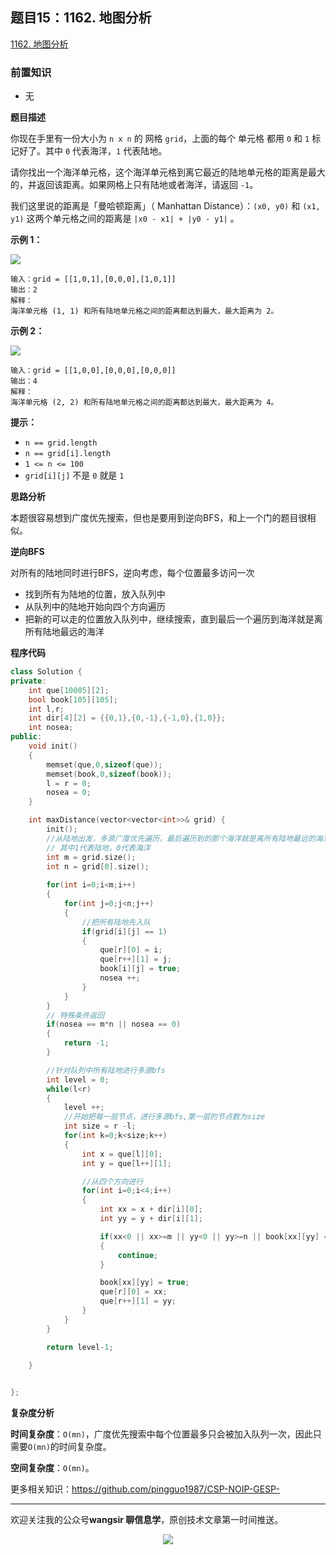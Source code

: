 ﻿## 题目15：1162. 地图分析

[1162. 地图分析](https://leetcode.cn/problems/as-far-from-land-as-possible/)

### 前置知识

- 无

**题目描述**

你现在手里有一份大小为 `n x n` 的 网格 `grid`，上面的每个 单元格 都用 `0` 和 `1` 标记好了。其中 `0` 代表海洋，`1` 代表陆地。

请你找出一个海洋单元格，这个海洋单元格到离它最近的陆地单元格的距离是最大的，并返回该距离。如果网格上只有陆地或者海洋，请返回 `-1`。

我们这里说的距离是「曼哈顿距离」（ Manhattan Distance）：`(x0, y0)` 和 `(x1, y1)` 这两个单元格之间的距离是 `|x0 - x1| + |y0 - y1|` 。

 

**示例 1：**

**<img src ="https://cdn.jsdelivr.net/gh/pingguo1987/CSP-NOIP-GESP-/image/pic/图论/图论_题目15：1162. 地图分析/1336_ex1.jpeg" />**

```
输入：grid = [[1,0,1],[0,0,0],[1,0,1]]
输出：2
解释： 
海洋单元格 (1, 1) 和所有陆地单元格之间的距离都达到最大，最大距离为 2。
```

**示例 2：**

**<img src ="https://cdn.jsdelivr.net/gh/pingguo1987/CSP-NOIP-GESP-/image/pic/图论/图论_题目15：1162. 地图分析/1336_ex2.jpeg" />**

```
输入：grid = [[1,0,0],[0,0,0],[0,0,0]]
输出：4
解释： 
海洋单元格 (2, 2) 和所有陆地单元格之间的距离都达到最大，最大距离为 4。
```

 

**提示：**



- `n == grid.length`
- `n == grid[i].length`
- `1 <= n <= 100`
- `grid[i][j]` 不是 `0` 就是 `1`

**思路分析**

本题很容易想到广度优先搜索，但也是要用到逆向BFS，和上一个门的题目很相似。

**逆向BFS**

对所有的陆地同时进行BFS，逆向考虑，每个位置最多访问一次

- 找到所有为陆地的位置，放入队列中
- 从队列中的陆地开始向四个方向遍历
- 把新的可以走的位置放入队列中，继续搜索，直到最后一个遍历到海洋就是离所有陆地最远的海洋

**程序代码**

```c++
class Solution {
private:
    int que[10005][2];
    bool book[105][105];
    int l,r;
    int dir[4][2] = {{0,1},{0,-1},{-1,0},{1,0}};
    int nosea;
public:
    void init()
    {
        memset(que,0,sizeof(que));
        memset(book,0,sizeof(book));
        l = r = 0;
        nosea = 0;
    }

    int maxDistance(vector<vector<int>>& grid) {
        init();
        //从陆地出发，多源广度优先遍历，最后遍历到的那个海洋就是离所有陆地最远的海洋
        // 其中1代表陆地，0代表海洋
        int m = grid.size();
        int n = grid[0].size();
        
        for(int i=0;i<m;i++)
        {
            for(int j=0;j<n;j++)
            {
                //把所有陆地先入队
                if(grid[i][j] == 1)
                {
                    que[r][0] = i;
                    que[r++][1] = j; 
                    book[i][j] = true;
                    nosea ++;
                }
            }
        }
		// 特殊条件返回
        if(nosea == m*n || nosea == 0)
        {
            return -1;
        }

        //针对队列中所有陆地进行多源bfs
        int level = 0;
        while(l<r)
        {
            level ++;
            //开始把每一层节点，进行多源bfs,第一层的节点数为size
            int size = r -l;
            for(int k=0;k<size;k++)
            {
                int x = que[l][0];
                int y = que[l++][1];

                //从四个方向进行
                for(int i=0;i<4;i++)
                {
                    int xx = x + dir[i][0];
                    int yy = y + dir[i][1];

                    if(xx<0 || xx>=m || yy<0 || yy>=n || book[xx][yy] == true)
                    {
                        continue;
                    }

                    book[xx][yy] = true;
                    que[r][0] = xx;
                    que[r++][1] = yy;
                }
            }
        }

        return level-1;

    }

    
};
```

**复杂度分析**

**时间复杂度**：`O(mn)`，广度优先搜索中每个位置最多只会被加入队列一次，因此只需要` O(mn) `的时间复杂度。

**空间复杂度**：`O(mn)`。



更多相关知识：https://github.com/pingguo1987/CSP-NOIP-GESP-

---

欢迎关注我的公众号**wangsir 聊信息学**，原创技术文章第一时间推送。

<center>
    <img src="https://cdn.jsdelivr.net/gh/pingguo1987/CSP-NOIP-GESP-/image/pic/公众号-扫码版.png">
</center>
